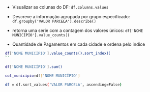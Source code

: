 
- Visualizar as colunas do DF: ```df.columns.values```

- Descreve a informação agrupada por grupo especificado:  ```df.groupby('VALOR PARCELA').describe()```

- retorna uma serie com a contagem dos valores únicos:  ```df['NOME MUNICÍPIO'].value_counts()```



- Quantidade de Pagamentos em cada cidade e ordena pelo indice
```bash 
df['NOME MUNICÍPIO'].value_counts().sort_index()
``

df['NOME MUNICÍPIO'].sum()

col_municipio=df['NOME MUNICÍPIO']

df = df.sort_values('VALOR PARCELA', ascending=False)









